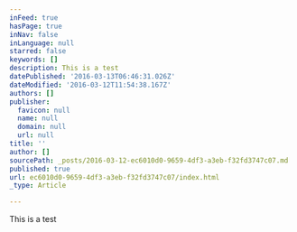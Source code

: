 ```yaml
---
inFeed: true
hasPage: true
inNav: false
inLanguage: null
starred: false
keywords: []
description: This is a test
datePublished: '2016-03-13T06:46:31.026Z'
dateModified: '2016-03-12T11:54:38.167Z'
authors: []
publisher:
  favicon: null
  name: null
  domain: null
  url: null
title: ''
author: []
sourcePath: _posts/2016-03-12-ec6010d0-9659-4df3-a3eb-f32fd3747c07.md
published: true
url: ec6010d0-9659-4df3-a3eb-f32fd3747c07/index.html
_type: Article

---
```

This is a test